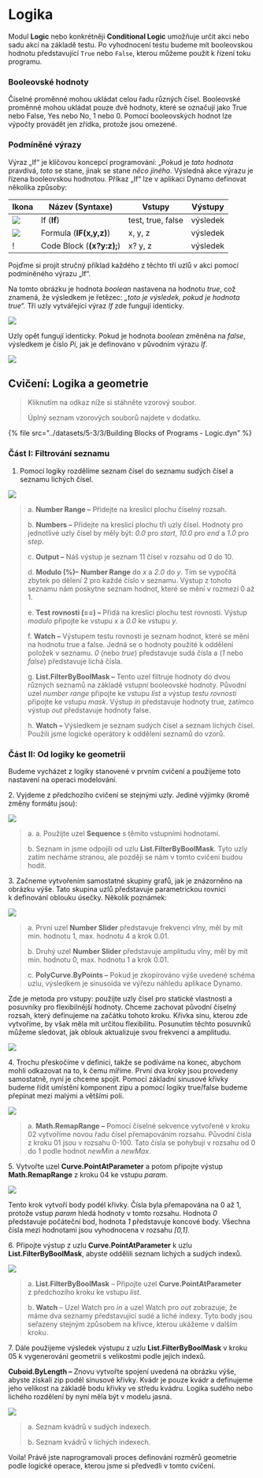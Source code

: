 # Logika

Modul **Logic** nebo konkrétněji **Conditional Logic** umožňuje určit akci nebo sadu akcí na základě testu. Po vyhodnocení testu budeme mít booleovskou hodnotu představující `True` nebo `False`, kterou můžeme použít k řízení toku programu.

### Booleovské hodnoty

Číselné proměnné mohou ukládat celou řadu různých čísel. Booleovské proměnné mohou ukládat pouze dvě hodnoty, které se označují jako True nebo False, Yes nebo No, 1 nebo 0. Pomocí booleovských hodnot lze výpočty provádět jen zřídka, protože jsou omezené.

### Podmíněné výrazy

Výraz „If“ je klíčovou koncepcí programování: „Pokud je _tato hodnota_ pravdivá, _toto_ se stane, jinak se stane _něco jiného_. Výsledná akce výrazu je řízena booleovskou hodnotou. Příkaz „If“ lze v aplikaci Dynamo definovat několika způsoby:

| Ikona                                         | Název (Syntaxe)             | Vstupy            | Výstupy |
| -------------------------------------------- | ------------------------- | ----------------- | ------- |
| ![](../images/5-1/If.jpg)                    | If (**If**)               | test, true, false | výsledek  |
| ![](../images/5-1/Formula.jpg)               | Formula (**IF(x,y,z)**)   | x, y, z           | výsledek  |
| \![](<../images/5-1/CodeBlock(1)(1) (1).jpg>) | Code Block (**(x?y:z);**) | x? y, z           | výsledek  |

Pojďme si projít stručný příklad každého z těchto tří uzlů v akci pomocí podmíněného výrazu „If“.

Na tomto obrázku je hodnota _boolean_ nastavena na hodnotu _true_, což znamená, že výsledkem je řetězec: _„toto je výsledek, pokud je hodnota true“._ Tři uzly vytvářející výraz _If_ zde fungují identicky.

![](../images/5-3/3/logic-conditionalstatements01false.jpg)

Uzly opět fungují identicky. Pokud je hodnota _boolean_ změněna na _false_, výsledkem je číslo _Pi_, jak je definováno v původním výrazu _If_.

![](../images/5-3/3/logic-conditionalstatements02true.jpg)

## Cvičení: Logika a geometrie

> Kliknutím na odkaz níže si stáhněte vzorový soubor.
>
> Úplný seznam vzorových souborů najdete v dodatku.

{% file src="../datasets/5-3/3/Building Blocks of Programs - Logic.dyn" %}

### Část I: Filtrování seznamu

1. Pomocí logiky rozdělíme seznam čísel do seznamu sudých čísel a seznamu lichých čísel.

![](../images/5-3/3/logic-exercisepartI-01.jpg)

> a. **Number Range –** Přidejte na kreslicí plochu číselný rozsah.
>
> b. **Numbers –** Přidejte na kreslicí plochu tři uzly čísel. Hodnoty pro jednotlivé uzly čísel by měly být: _0.0_ pro _start_, _10.0_ pro _end_ a _1.0_ pro _step_.
>
> c. **Output –** Náš výstup je seznam 11 čísel v rozsahu od 0 do 10.
>
> d. **Modulo (%)–** **Number Range** do _x_ a _2.0_ do _y_. Tím se vypočítá zbytek po dělení 2 pro každé číslo v seznamu. Výstup z tohoto seznamu nám poskytne seznam hodnot, které se mění v rozmezí 0 až 1.
>
> e. **Test rovnosti (==) –** Přidá na kreslicí plochu test rovnosti. Výstup _modulo_ připojte ke vstupu _x_ a _0.0_ ke vstupu _y_.
>
> f. **Watch –** Výstupem testu rovnosti je seznam hodnot, které se mění na hodnotu true a false. Jedná se o hodnoty použité k oddělení položek v seznamu. _0_ (nebo _true_) představuje sudá čísla a (_1_ nebo _false_) představuje lichá čísla.
>
> g. **List.FilterByBoolMask –** Tento uzel filtruje hodnoty do dvou různých seznamů na základě vstupní booleovské hodnoty. Původní uzel _number range_ připojte ke vstupu _list_ a výstup _testu rovnosti_ připojte ke vstupu _mask_. Výstup _in_ představuje hodnoty true, zatímco výstup _out_ představuje hodnoty false.
>
> h. **Watch –** Výsledkem je seznam sudých čísel a seznam lichých čísel. Použili jsme logické operátory k oddělení seznamů do vzorů.

### Část II: Od logiky ke geometrii

Budeme vycházet z logiky stanovené v prvním cvičení a použijeme toto nastavení na operaci modelování.

2\. Vyjdeme z předchozího cvičení se stejnými uzly. Jediné výjimky (kromě změny formátu jsou):

![](../images/5-3/3/logic-exercisepartII-01.jpg)

> a. a. Použijte uzel **Sequence** s těmito vstupními hodnotami.
>
> b. Seznam in jsme odpojili od uzlu **List.FilterByBoolMask**. Tyto uzly zatím necháme stranou, ale později se nám v tomto cvičení budou hodit.

3\. Začneme vytvořením samostatné skupiny grafů, jak je znázorněno na obrázku výše. Tato skupina uzlů představuje parametrickou rovnici k definování oblouku úsečky. Několik poznámek:

![](../images/5-3/3/logic-exercisepartII-02.jpg)

> a. První uzel **Number Slider** představuje frekvenci vlny, měl by mít min. hodnotu 1, max. hodnotu 4 a krok 0.01.
>
> b. Druhý uzel **Number Slider** představuje amplitudu vlny, měl by mít min. hodnotu 0, max. hodnotu 1 a krok 0.01.
>
> c. **PolyCurve.ByPoints –** Pokud je zkopírováno výše uvedené schéma uzlu, výsledkem je sinusoida ve výřezu náhledu aplikace Dynamo.

Zde je metoda pro vstupy: použijte uzly čísel pro statické vlastnosti a posuvníky pro flexibilnější hodnoty. Chceme zachovat původní číselný rozsah, který definujeme na začátku tohoto kroku. Křivka sinu, kterou zde vytvoříme, by však měla mít určitou flexibilitu. Posunutím těchto posuvníků můžeme sledovat, jak oblouk aktualizuje svou frekvenci a amplitudu.

![](../images/5-3/3/logic-exercisepartII-03.gif)

4\. Trochu přeskočíme v definici, takže se podíváme na konec, abychom mohli odkazovat na to, k čemu míříme. První dva kroky jsou provedeny samostatně, nyní je chceme spojit. Pomocí základní sinusové křivky budeme řídit umístění komponent zipu a pomocí logiky true/false budeme přepínat mezi malými a většími poli.

![](../images/5-3/3/logic-exercisepartII-04.jpg)

> a. **Math.RemapRange –** Pomocí číselné sekvence vytvořené v kroku 02 vytvoříme novou řadu čísel přemapováním rozsahu. Původní čísla z kroku 01 jsou v rozsahu 0-100. Tato čísla se pohybují v rozsahu od 0 do 1 podle hodnot _newMin_ a _newMax_.

5\. Vytvořte uzel **Curve.PointAtParameter** a potom připojte výstup **Math.RemapRange** z kroku 04 ke vstupu _param_.

![](../images/5-3/3/logic-exercisepartII-05.jpg)

Tento krok vytvoří body podél křivky. Čísla byla přemapována na 0 až 1, protože vstup _param_ hledá hodnoty v tomto rozsahu. Hodnota _0_ představuje počáteční bod, hodnota _1_ představuje koncové body. Všechna čísla mezi hodnotami jsou vyhodnocena v rozsahu _[0,1]_.

6\. Připojte výstup z uzlu **Curve.PointAtParameter** k uzlu **List.FilterByBoolMask**, abyste oddělili seznam lichých a sudých indexů.

![](../images/5-3/3/logic-exercisepartII-06.jpg)

> a. **List.FilterByBoolMask** – Připojte uzel **Curve.PointAtParameter** z předchozího kroku ke vstupu _list_.
>
> b. **Watch** – Uzel Watch pro _in_ a uzel Watch pro _out_ zobrazuje, že máme dva seznamy představující sudé a liché indexy. Tyto body jsou seřazeny stejným způsobem na křivce, kterou ukážeme v dalším kroku.

7\. Dále použijeme výsledek výstupu z uzlu **List.FilterByBoolMask** v kroku 05 k vygenerování geometrií s velikostmi podle jejich indexů.

**Cuboid.ByLength –** Znovu vytvořte spojení uvedená na obrázku výše, abyste získali zip podél sinusové křivky. Kvádr je pouze kvádr a definujeme jeho velikost na základě bodu křivky ve středu kvádru. Logika sudého nebo lichého rozdělení by nyní měla být v modelu jasná.

![](../images/5-3/3/logic-exercisepartII-07.jpg)

> a. Seznam kvádrů v sudých indexech.
>
> b. Seznam kvádrů v lichých indexech.

Voila! Právě jste naprogramovali proces definování rozměrů geometrie podle logické operace, kterou jsme si předvedli v tomto cvičení.

